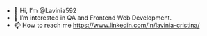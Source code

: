 - 👋 Hi, I’m @Lavinia592
- 👀 I’m interested in QA and Frontend Web Development. 
- 📫 How to reach me https://www.linkedin.com/in/lavinia-cristina/


<!---
Lavinia592/Lavinia592 is a ✨ special ✨ repository because its `README.md` (this file) appears on your GitHub profile.
You can click the Preview link to take a look at your changes.
--->
